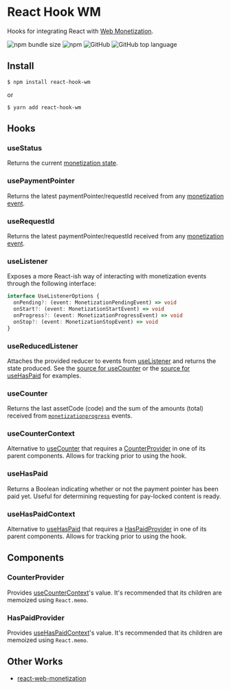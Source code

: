 # React Hook WM
Hooks for integrating React with [Web Monetization](https://webmonetization.org/).

![npm bundle size](https://img.shields.io/bundlephobia/min/react-hook-wm)
![npm](https://img.shields.io/npm/v/react-hook-wm)
![GitHub](https://img.shields.io/github/license/dacioromero/react-hook-wm)
![GitHub top language](https://img.shields.io/github/languages/top/dacioromero/react-hook-wm)

## Install
    $ npm install react-hook-wm

or

    $ yarn add react-hook-wm

## Hooks

### useStatus
Returns the current [monetization state](https://webmonetization.org/docs/api#states).

### usePaymentPointer
Returns the latest paymentPointer/requestId received from any [monetization event].

### useRequestId
Returns the latest paymentPointer/requestId received from any [monetization event].

### useListener
Exposes a more React-ish way of interacting with monetization events through the following interface:

```typescript
interface UseListenerOptions {
  onPending?: (event: MonetizationPendingEvent) => void
  onStart?: (event: MonetizationStartEvent) => void
  onProgress?: (event: MonetizationProgressEvent) => void
  onStop?: (event: MonetizationStopEvent) => void
}
```

### useReducedListener
Attaches the provided reducer to events from [useListener](#useListener) and returns the state produced. See the [source for useCounter](src/counter.ts) or the [source for useHasPaid](src/has-paid.ts) for examples.

### useCounter
Returns the last assetCode (code) and the sum of the amounts (total) received from [`monetizationprogress`](https://webmonetization.org/docs/api#monetizationprogress) events.

### useCounterContext
Alternative to [useCounter] that requires a [CounterProvider] in one of its parent components. Allows for tracking prior to using the hook.

### useHasPaid
Returns a Boolean indicating whether or not the payment pointer has been paid yet. Useful for determining requesting for pay-locked content is ready.

### useHasPaidContext
Alternative to [useHasPaid] that requires a [HasPaidProvider] in one of its parent components. Allows for tracking prior to using the hook.

## Components

### CounterProvider
Provides [useCounterContext]'s value. It's recommended that its children are memoized using `React.memo`.

### HasPaidProvider
Provides [useHasPaidContext]'s value. It's recommended that its children are memoized using `React.memo`.

## Other Works
- [react-web-monetization](https://github.com/sharafian/react-web-monetization)

[monetization event]: https://webmonetization.org/docs/api#browser
[useCounter]: #useCounter
[useCounterContext]: #useCounterContext
[useHasPaid]: #useHasPaid
[useHasPaidContext]: #useHasPaidContext
[CounterProvider]: #CounterProvider
[HasPaidProvider]: #HasPaidProvider
